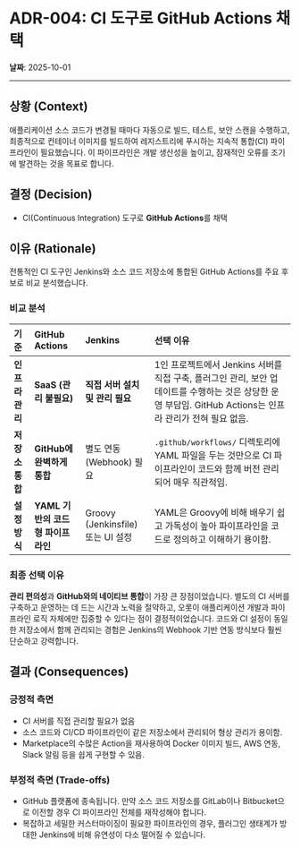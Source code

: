 # ADR-004: CI 도구로 GitHub Actions 채택

**날짜**: 2025-10-01

---

## 상황 (Context)

애플리케이션 소스 코드가 변경될 때마다 자동으로 빌드, 테스트, 보안 스캔을 수행하고, 최종적으로 컨테이너 이미지를 빌드하여 레지스트리에 푸시하는 지속적 통합(CI) 파이프라인이 필요했습니다. 이 파이프라인은 개발 생산성을 높이고, 잠재적인 오류를 조기에 발견하는 것을 목표로 합니다.

## 결정 (Decision)

- CI(Continuous Integration) 도구로 **GitHub Actions**를 채택

## 이유 (Rationale)

전통적인 CI 도구인 Jenkins와 소스 코드 저장소에 통합된 GitHub Actions를 주요 후보로 비교 분석했습니다.

### 비교 분석

| 기준 | GitHub Actions | Jenkins | 선택 이유 |
|:---|:---|:---|:---|
| **인프라 관리** | **SaaS (관리 불필요)** | **직접 서버 설치 및 관리 필요** | 1인 프로젝트에서 Jenkins 서버를 직접 구축, 플러그인 관리, 보안 업데이트를 수행하는 것은 상당한 운영 부담임. GitHub Actions는 인프라 관리가 전혀 필요 없음. |
| **저장소 통합** | **GitHub에 완벽하게 통합** | 별도 연동 (Webhook) 필요 | `.github/workflows/` 디렉토리에 YAML 파일을 두는 것만으로 CI 파이프라인이 코드와 함께 버전 관리되어 매우 직관적임. |
| **설정 방식** | **YAML 기반의 코드형 파이프라인** | Groovy (Jenkinsfile) 또는 UI 설정 | YAML은 Groovy에 비해 배우기 쉽고 가독성이 높아 파이프라인을 코드로 정의하고 이해하기 용이함. |

### 최종 선택 이유

**관리 편의성**과 **GitHub와의 네이티브 통합**이 가장 큰 장점이었습니다. 별도의 CI 서버를 구축하고 운영하는 데 드는 시간과 노력을 절약하고, 오롯이 애플리케이션 개발과 파이프라인 로직 자체에만 집중할 수 있다는 점이 결정적이었습니다. 코드와 CI 설정이 동일한 저장소에서 함께 관리되는 경험은 Jenkins의 Webhook 기반 연동 방식보다 훨씬 단순하고 강력합니다.

## 결과 (Consequences)

### 긍정적 측면
-   CI 서버를 직접 관리할 필요가 없음
-   소스 코드와 CI/CD 파이프라인이 같은 저장소에서 관리되어 형상 관리가 용이함.
-   Marketplace의 수많은 Action을 재사용하여 Docker 이미지 빌드, AWS 연동, Slack 알림 등을 쉽게 구현할 수 있음.

### 부정적 측면 (Trade-offs)
-   GitHub 플랫폼에 종속됩니다. 만약 소스 코드 저장소를 GitLab이나 Bitbucket으로 이전할 경우 CI 파이프라인 전체를 재작성해야 합니다.
-   복잡하고 세밀한 커스터마이징이 필요한 파이프라인의 경우, 플러그인 생태계가 방대한 Jenkins에 비해 유연성이 다소 떨어질 수 있습니다.